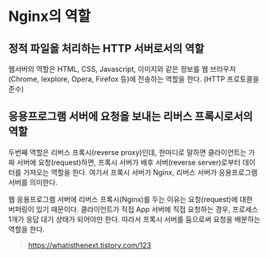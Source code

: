 # Nginx의 역할

## 정적 파일을 처리하는 HTTP 서버로서의 역할

웹서버의 역할은 HTML, CSS, Javascript, 이미지와 같은 정보를 웹 브라우저(Chrome, Iexplore, Opera, Firefox 등)에 전송하는 역할을 한다. (HTTP 프로토콜을 준수)

## 응용프로그램 서버에 요청을 보내는 리버스 프록시로서의 역할

두번째 역할은 리버스 프록시(reverse proxy)인데, 한마디로 말하면 클라이언트는 가짜 서버에 요청(request)하면, 프록시 서버가 배후 서버(reverse server)로부터 데이터를 가져오는 역할을 한다. 여기서 프록시 서버가 Nginx, 리버스 서버가 응용프로그램 서버를 의미한다.

웹 응용프로그램 서버에 리버스 프록시(Nginx)를 두는 이유는 요청(request)에 대한 버퍼링이 있기 때문이다. 클라이언트가 직접 App 서버에 직접 요청하는 경우, 프로세스 1개가 응답 대기 상태가 되어야만 한다. 따라서 프록시 서버를 둠으로써 요청을 배분하는 역할을 한다.

> https://whatisthenext.tistory.com/123
